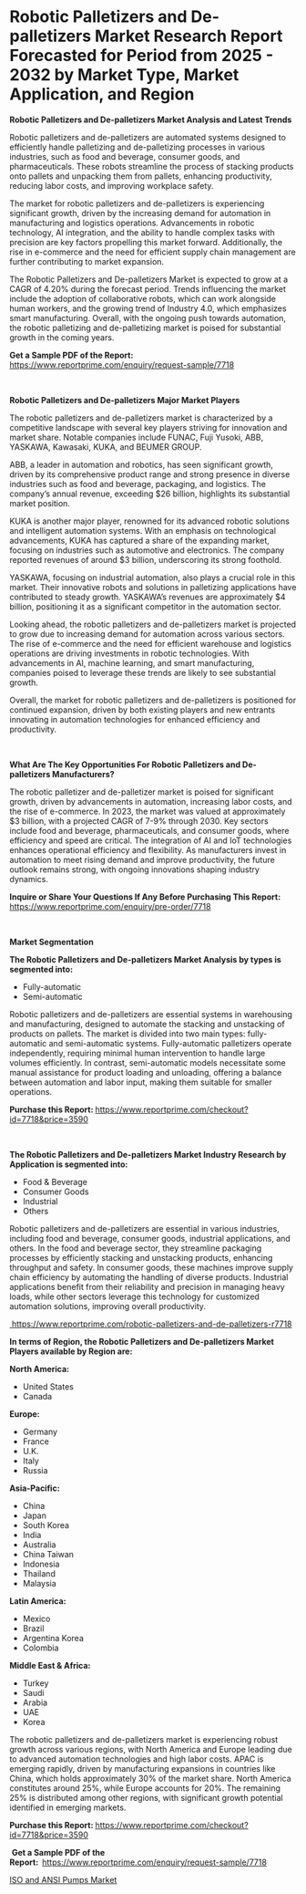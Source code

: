 <p><h1>Robotic Palletizers and De-palletizers Market Research Report Forecasted for Period from 2025 -  2032 by Market Type, Market Application, and Region</h1></p><p><strong>Robotic Palletizers and De-palletizers Market Analysis and Latest Trends</strong></p>
<p><p>Robotic palletizers and de-palletizers are automated systems designed to efficiently handle palletizing and de-palletizing processes in various industries, such as food and beverage, consumer goods, and pharmaceuticals. These robots streamline the process of stacking products onto pallets and unpacking them from pallets, enhancing productivity, reducing labor costs, and improving workplace safety. </p><p>The market for robotic palletizers and de-palletizers is experiencing significant growth, driven by the increasing demand for automation in manufacturing and logistics operations. Advancements in robotic technology, AI integration, and the ability to handle complex tasks with precision are key factors propelling this market forward. Additionally, the rise in e-commerce and the need for efficient supply chain management are further contributing to market expansion.</p><p>The Robotic Palletizers and De-palletizers Market is expected to grow at a CAGR of 4.20% during the forecast period. Trends influencing the market include the adoption of collaborative robots, which can work alongside human workers, and the growing trend of Industry 4.0, which emphasizes smart manufacturing. Overall, with the ongoing push towards automation, the robotic palletizing and de-palletizing market is poised for substantial growth in the coming years.</p></p>
<p><strong>Get a Sample PDF of the Report:&nbsp;</strong> <a href="https://www.reportprime.com/enquiry/request-sample/7718?utm_campaign=3321&utm_medium=2&utm_source=Github&utm_content=ia&utm_term=19032025&utm_id=robotic-palletizers-and-de-palletizers">https://www.reportprime.com/enquiry/request-sample/7718</a></p>
<p>&nbsp;</p>
<p><strong>Robotic Palletizers and De-palletizers Major Market Players</strong></p>
<p><p>The robotic palletizers and de-palletizers market is characterized by a competitive landscape with several key players striving for innovation and market share. Notable companies include FUNAC, Fuji Yusoki, ABB, YASKAWA, Kawasaki, KUKA, and BEUMER GROUP.</p><p>ABB, a leader in automation and robotics, has seen significant growth, driven by its comprehensive product range and strong presence in diverse industries such as food and beverage, packaging, and logistics. The company’s annual revenue, exceeding $26 billion, highlights its substantial market position.</p><p>KUKA is another major player, renowned for its advanced robotic solutions and intelligent automation systems. With an emphasis on technological advancements, KUKA has captured a share of the expanding market, focusing on industries such as automotive and electronics. The company reported revenues of around $3 billion, underscoring its strong foothold.</p><p>YASKAWA, focusing on industrial automation, also plays a crucial role in this market. Their innovative robots and solutions in palletizing applications have contributed to steady growth. YASKAWA’s revenues are approximately $4 billion, positioning it as a significant competitor in the automation sector.</p><p>Looking ahead, the robotic palletizers and de-palletizers market is projected to grow due to increasing demand for automation across various sectors. The rise of e-commerce and the need for efficient warehouse and logistics operations are driving investments in robotic technologies. With advancements in AI, machine learning, and smart manufacturing, companies poised to leverage these trends are likely to see substantial growth.</p><p>Overall, the market for robotic palletizers and de-palletizers is positioned for continued expansion, driven by both existing players and new entrants innovating in automation technologies for enhanced efficiency and productivity.</p></p>
<p>&nbsp;</p>
<p><strong>What Are The Key Opportunities For Robotic Palletizers and De-palletizers Manufacturers?</strong></p>
<p><p>The robotic palletizer and de-palletizer market is poised for significant growth, driven by advancements in automation, increasing labor costs, and the rise of e-commerce. In 2023, the market was valued at approximately $3 billion, with a projected CAGR of 7-9% through 2030. Key sectors include food and beverage, pharmaceuticals, and consumer goods, where efficiency and speed are critical. The integration of AI and IoT technologies enhances operational efficiency and flexibility. As manufacturers invest in automation to meet rising demand and improve productivity, the future outlook remains strong, with ongoing innovations shaping industry dynamics.</p></p>
<p><strong>Inquire or Share Your Questions If Any Before Purchasing This Report:</strong> <a href="https://www.reportprime.com/enquiry/pre-order/7718?utm_campaign=3321&utm_medium=2&utm_source=Github&utm_content=ia&utm_term=19032025&utm_id=robotic-palletizers-and-de-palletizers">https://www.reportprime.com/enquiry/pre-order/7718</a></p>
<p>&nbsp;</p>
<p><strong>Market Segmentation</strong></p>
<p><strong>The Robotic Palletizers and De-palletizers Market Analysis by types is segmented into:</strong></p>
<p><ul><li>Fully-automatic</li><li>Semi-automatic</li></ul></p>
<p><p>Robotic palletizers and de-palletizers are essential systems in warehousing and manufacturing, designed to automate the stacking and unstacking of products on pallets. The market is divided into two main types: fully-automatic and semi-automatic systems. Fully-automatic palletizers operate independently, requiring minimal human intervention to handle large volumes efficiently. In contrast, semi-automatic models necessitate some manual assistance for product loading and unloading, offering a balance between automation and labor input, making them suitable for smaller operations.</p></p>
<p><strong>Purchase this Report:&nbsp;</strong><a href="https://www.reportprime.com/checkout?id=7718&price=3590&utm_campaign=3321&utm_medium=2&utm_source=Github&utm_content=ia&utm_term=19032025&utm_id=robotic-palletizers-and-de-palletizers">https://www.reportprime.com/checkout?id=7718&price=3590</a></p>
<p>&nbsp;</p>
<p><strong>The Robotic Palletizers and De-palletizers Market Industry Research by Application is segmented into:</strong></p>
<p><ul><li>Food & Beverage</li><li>Consumer Goods</li><li>Industrial</li><li>Others</li></ul></p>
<p><p>Robotic palletizers and de-palletizers are essential in various industries, including food and beverage, consumer goods, industrial applications, and others. In the food and beverage sector, they streamline packaging processes by efficiently stacking and unstacking products, enhancing throughput and safety. In consumer goods, these machines improve supply chain efficiency by automating the handling of diverse products. Industrial applications benefit from their reliability and precision in managing heavy loads, while other sectors leverage this technology for customized automation solutions, improving overall productivity.</p></p>
<p><a href="https://www.reportprime.com/robotic-palletizers-and-de-palletizers-r7718?utm_campaign=3321&utm_medium=2&utm_source=Github&utm_content=ia&utm_term=19032025&utm_id=robotic-palletizers-and-de-palletizers">&nbsp;https://www.reportprime.com/robotic-palletizers-and-de-palletizers-r7718</a></p>
<p><strong>In terms of Region, the Robotic Palletizers and De-palletizers Market Players available by Region are:</strong></p>
<p>
    <p> <strong> North America: </strong>
        <ul>
            <li>United States</li>
            <li>Canada</li>
        </ul>
        </p> 
    <p> <strong> Europe: </strong>
        <ul>
            <li>Germany</li>
            <li>France</li>
            <li>U.K.</li>
            <li>Italy</li>
            <li>Russia</li>
        </ul>
        </p> 
    <p> <strong> Asia-Pacific: </strong>
        <ul>
            <li>China</li>
            <li>Japan</li>
            <li>South Korea</li>
            <li>India</li>
            <li>Australia</li>
            <li>China Taiwan</li>
            <li>Indonesia</li>
            <li>Thailand</li>
            <li>Malaysia</li>
        </ul>
        </p> 
    <p> <strong> Latin America: </strong>
        <ul>
            <li>Mexico</li>
            <li>Brazil</li>
            <li>Argentina Korea</li>
            <li>Colombia</li>
        </ul>
        </p> 
    <p> <strong> Middle East & Africa: </strong>
        <ul>
            <li>Turkey</li>
            <li>Saudi</li>
            <li>Arabia</li>
            <li>UAE</li>
            <li>Korea</li>
        </ul>
    </p>
    </p>
<p><p>The robotic palletizers and de-palletizers market is experiencing robust growth across various regions, with North America and Europe leading due to advanced automation technologies and high labor costs. APAC is emerging rapidly, driven by manufacturing expansions in countries like China, which holds approximately 30% of the market share. North America constitutes around 25%, while Europe accounts for 20%. The remaining 25% is distributed among other regions, with significant growth potential identified in emerging markets.</p></p>
<p><strong>Purchase this Report: </strong><a href="https://www.reportprime.com/checkout?id=7718&price=3590&utm_campaign=3321&utm_medium=2&utm_source=Github&utm_content=ia&utm_term=19032025&utm_id=robotic-palletizers-and-de-palletizers">https://www.reportprime.com/checkout?id=7718&price=3590</a></p>
<p>&nbsp;<strong>Get a Sample PDF of the Report:&nbsp;&nbsp;</strong><a href="https://www.reportprime.com/enquiry/request-sample/7718?utm_campaign=3321&utm_medium=2&utm_source=Github&utm_content=ia&utm_term=19032025&utm_id=robotic-palletizers-and-de-palletizers">https://www.reportprime.com/enquiry/request-sample/7718</a></p>
<p><strong></strong></p>
<p><p><a href="https://github.com/irfadac/Market-Research-Report-List-5/blob/main/iso-and-ansi-pumps-market.md?utm_campaign=3321&utm_medium=2&utm_source=Github&utm_content=ia&utm_term=19032025&utm_id=robotic-palletizers-and-de-palletizers">ISO and ANSI Pumps Market</a></p></p>